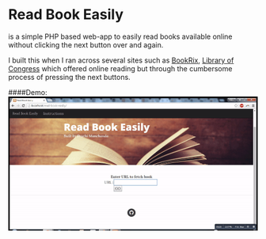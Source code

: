 # Read Book Easily
is a simple PHP based web-app to easily read books available online without clicking the next button over and again.

I built this when I ran across several sites such as [BookRix](http://www.bookrix.com/), [Library of Congress](http://www.read.gov/)  which offered online reading but through the cumbersome process of pressing the next buttons.

####Demo:
![](img/rbe%20screens/ezgif.com-video-to-gif.gif?raw=true)


